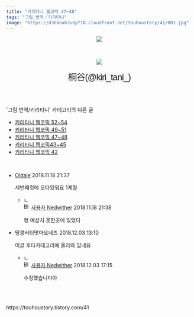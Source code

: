```yaml
---
title: "키리타니 웹코믹 47~48"
tags: "그림_번역／키리타니"
image: "https://d3hknah3u6pf18.cloudfront.net/touhoustory/41/001.jpg"
---
```

<div class="article">
<div class="tt_article_useless_p_margin"><p style="text-align: center; clear: none; float: none;"><img src="{{ site.imgserver4 }}/touhoustory/41/001.jpg"/></p><p style="text-align: center; clear: none; float: none;"><br/></p><p style="text-align: center; clear: none; float: none;"><img src="{{ site.imgserver4 }}/touhoustory/41/002.jpg"/></p><p style="text-align: center;"><span style="background-color: rgb(247, 247, 247); font-family: 나눔고딕, NanumGothic, 돋움, Dotum, helvetica, sans-serif, tahoma; font-size: 24px; letter-spacing: -1px; text-align: center;">桐谷(@kiri_tani_)</span></p> </div></div><br/>
<div class="tagTrail">
</div><br/>
<div class="another">
<p>'그림 번역/키리타니' 카테고리의 다른 글</p>
<ul>
<li><a href="/touhoustory_47">키리타니 웹코믹 52~54</a></li>
<li><a href="/touhoustory_45">키리타니 웹코믹 49~51</a></li>
<li><a href="/touhoustory_41">키리타니 웹코믹 47~48</a></li>
<li><a href="/touhoustory_36">키리타니 웹코믹43~45</a></li>
<li><a href="/touhoustory_35">키리타니 웹코믹 42</a></li>
</ul>
</div><br/>
<div class="cb_lstcomment">
<ul>
<li class="cb_thumb_off" id="comment14706904">
<div class="cb_comment_area">
<div class="cb_info_area">
<div class="cb_section">
<span class="cb_nick_name"> <a href="https://wantbewish.tistory.com" onclick="return openLinkInNewWindow(this)">Oldale</a><span class="tistoryProfileLayerTrigger" onclick='TistoryProfile.show(event, this, {"title":"\ud558\uace0\uc2f6\uace0, \ub418\uace0\uc2f6\uace0, \ubc14\ub77c\ub294\uac83\ub4e4","url":"https:\/\/wantbewish.tistory.com","nickname":"Oldale","items":[]}); return false;'></span></span>
<span class="cb_date">2018.11.18 21:37 </span>
</div>
</div>
<div class="cb_dsc_comment">
<p class="cb_dsc">
										세번째컷에 오타있워요 1게월
									</p>
</div>
<ul>
<li class="cb_thumb_off" id="comment14706910">
<span class="cb_bu_subnode">ㄴ</span>
<div class="cb_comment_area">
<div class="cb_info_area">
<div class="cb_section">
<span class="cb_nick_name"><img alt="BlogIcon" height="16" onerror="this.parentNode.removeChild(this)" src="https://touhoustory.tistory.com/index.gif" width="16"/> <a href="https://touhoustory.tistory.com" onclick="return openLinkInNewWindow(this)">사용자 Nedwither</a></span>
<span class="cb_date">2018.11.18 21:38 </span>
</div>
</div>
<div class="cb_dsc_comment">
<p class="cb_dsc">
															헋 예상치 못한곳에 있었다
														</p>
</div>
</div>
</li>
</ul>
</div></li>
<li class="cb_thumb_off" id="comment14746427">
<div class="cb_comment_area">
<div class="cb_info_area">
<div class="cb_section">
<span class="cb_nick_name">땅콩버터맛마요네즈</span>
<span class="cb_date">2018.12.03 13:10 </span>
</div>
</div>
<div class="cb_dsc_comment">
<p class="cb_dsc">
										이글 후타카테고리에 올라와 있네요
									</p>
</div>
<ul>
<li class="cb_thumb_off" id="comment14747036">
<span class="cb_bu_subnode">ㄴ</span>
<div class="cb_comment_area">
<div class="cb_info_area">
<div class="cb_section">
<span class="cb_nick_name"><img alt="BlogIcon" height="16" onerror="this.parentNode.removeChild(this)" src="https://touhoustory.tistory.com/index.gif" width="16"/> <a href="https://touhoustory.tistory.com" onclick="return openLinkInNewWindow(this)">사용자 Nedwither</a></span>
<span class="cb_date">2018.12.03 17:15 </span>
</div>
</div>
<div class="cb_dsc_comment">
<p class="cb_dsc">
															수정했습니다아
														</p>
</div>
</div>
</li>
</ul>
</div></li>
</ul>
</div><br/>
<br/>
<p id="refer">https://touhoustory.tistory.com/41</p>
<br/>
